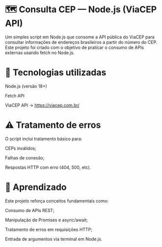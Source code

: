 # 🗺️ Consulta CEP — Node.js (ViaCEP API)

Um simples script em Node.js que consome a API pública do ViaCEP para consultar informações de endereços brasileiros a partir do número do CEP.
Este projeto foi criado com o objetivo de praticar o consumo de APIs externas usando fetch no Node.js.

# 🚀 Tecnologias utilizadas

Node.js (versão 18+)

Fetch API

ViaCEP API → https://viacep.com.br/

# ⚠️ Tratamento de erros

O script inclui tratamento básico para:

CEPs inválidos;

Falhas de conexão;

Respostas HTTP com erro (404, 500, etc).

# 🧠 Aprendizado

Este projeto reforça conceitos fundamentais como:

Consumo de APIs REST;

Manipulação de Promises e async/await;

Tratamento de erros em requisições HTTP;

Entrada de argumentos via terminal em Node.js.
